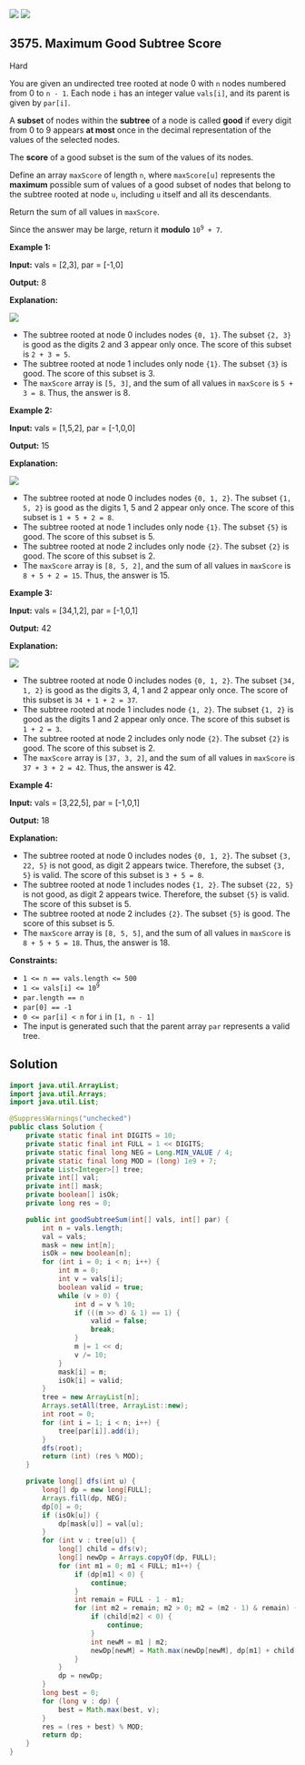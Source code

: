 [![](https://img.shields.io/github/stars/javadev/LeetCode-in-Java?label=Stars&style=flat-square)](https://github.com/javadev/LeetCode-in-Java)
[![](https://img.shields.io/github/forks/javadev/LeetCode-in-Java?label=Fork%20me%20on%20GitHub%20&style=flat-square)](https://github.com/javadev/LeetCode-in-Java/fork)

## 3575\. Maximum Good Subtree Score

Hard

You are given an undirected tree rooted at node 0 with `n` nodes numbered from 0 to `n - 1`. Each node `i` has an integer value `vals[i]`, and its parent is given by `par[i]`.

A **subset** of nodes within the **subtree** of a node is called **good** if every digit from 0 to 9 appears **at most** once in the decimal representation of the values of the selected nodes.

The **score** of a good subset is the sum of the values of its nodes.

Define an array `maxScore` of length `n`, where `maxScore[u]` represents the **maximum** possible sum of values of a good subset of nodes that belong to the subtree rooted at node `u`, including `u` itself and all its descendants.

Return the sum of all values in `maxScore`.

Since the answer may be large, return it **modulo** <code>10<sup>9</sup> + 7</code>.

**Example 1:**

**Input:** vals = [2,3], par = [-1,0]

**Output:** 8

**Explanation:**

![](https://assets.leetcode.com/uploads/2025/04/29/screenshot-2025-04-29-at-150754.png)

*   The subtree rooted at node 0 includes nodes `{0, 1}`. The subset `{2, 3}` is good as the digits 2 and 3 appear only once. The score of this subset is `2 + 3 = 5`.
*   The subtree rooted at node 1 includes only node `{1}`. The subset `{3}` is good. The score of this subset is 3.
*   The `maxScore` array is `[5, 3]`, and the sum of all values in `maxScore` is `5 + 3 = 8`. Thus, the answer is 8.

**Example 2:**

**Input:** vals = [1,5,2], par = [-1,0,0]

**Output:** 15

**Explanation:**

**![](https://assets.leetcode.com/uploads/2025/04/29/screenshot-2025-04-29-at-151408.png)**

*   The subtree rooted at node 0 includes nodes `{0, 1, 2}`. The subset `{1, 5, 2}` is good as the digits 1, 5 and 2 appear only once. The score of this subset is `1 + 5 + 2 = 8`.
*   The subtree rooted at node 1 includes only node `{1}`. The subset `{5}` is good. The score of this subset is 5.
*   The subtree rooted at node 2 includes only node `{2}`. The subset `{2}` is good. The score of this subset is 2.
*   The `maxScore` array is `[8, 5, 2]`, and the sum of all values in `maxScore` is `8 + 5 + 2 = 15`. Thus, the answer is 15.

**Example 3:**

**Input:** vals = [34,1,2], par = [-1,0,1]

**Output:** 42

**Explanation:**

![](https://assets.leetcode.com/uploads/2025/04/29/screenshot-2025-04-29-at-151747.png)

*   The subtree rooted at node 0 includes nodes `{0, 1, 2}`. The subset `{34, 1, 2}` is good as the digits 3, 4, 1 and 2 appear only once. The score of this subset is `34 + 1 + 2 = 37`.
*   The subtree rooted at node 1 includes node `{1, 2}`. The subset `{1, 2}` is good as the digits 1 and 2 appear only once. The score of this subset is `1 + 2 = 3`.
*   The subtree rooted at node 2 includes only node `{2}`. The subset `{2}` is good. The score of this subset is 2.
*   The `maxScore` array is `[37, 3, 2]`, and the sum of all values in `maxScore` is `37 + 3 + 2 = 42`. Thus, the answer is 42.

**Example 4:**

**Input:** vals = [3,22,5], par = [-1,0,1]

**Output:** 18

**Explanation:**

*   The subtree rooted at node 0 includes nodes `{0, 1, 2}`. The subset `{3, 22, 5}` is not good, as digit 2 appears twice. Therefore, the subset `{3, 5}` is valid. The score of this subset is `3 + 5 = 8`.
*   The subtree rooted at node 1 includes nodes `{1, 2}`. The subset `{22, 5}` is not good, as digit 2 appears twice. Therefore, the subset `{5}` is valid. The score of this subset is 5.
*   The subtree rooted at node 2 includes `{2}`. The subset `{5}` is good. The score of this subset is 5.
*   The `maxScore` array is `[8, 5, 5]`, and the sum of all values in `maxScore` is `8 + 5 + 5 = 18`. Thus, the answer is 18.

**Constraints:**

*   `1 <= n == vals.length <= 500`
*   <code>1 <= vals[i] <= 10<sup>9</sup></code>
*   `par.length == n`
*   `par[0] == -1`
*   `0 <= par[i] < n` for `i` in `[1, n - 1]`
*   The input is generated such that the parent array `par` represents a valid tree.

## Solution

```java
import java.util.ArrayList;
import java.util.Arrays;
import java.util.List;

@SuppressWarnings("unchecked")
public class Solution {
    private static final int DIGITS = 10;
    private static final int FULL = 1 << DIGITS;
    private static final long NEG = Long.MIN_VALUE / 4;
    private static final long MOD = (long) 1e9 + 7;
    private List<Integer>[] tree;
    private int[] val;
    private int[] mask;
    private boolean[] isOk;
    private long res = 0;

    public int goodSubtreeSum(int[] vals, int[] par) {
        int n = vals.length;
        val = vals;
        mask = new int[n];
        isOk = new boolean[n];
        for (int i = 0; i < n; i++) {
            int m = 0;
            int v = vals[i];
            boolean valid = true;
            while (v > 0) {
                int d = v % 10;
                if (((m >> d) & 1) == 1) {
                    valid = false;
                    break;
                }
                m |= 1 << d;
                v /= 10;
            }
            mask[i] = m;
            isOk[i] = valid;
        }
        tree = new ArrayList[n];
        Arrays.setAll(tree, ArrayList::new);
        int root = 0;
        for (int i = 1; i < n; i++) {
            tree[par[i]].add(i);
        }
        dfs(root);
        return (int) (res % MOD);
    }

    private long[] dfs(int u) {
        long[] dp = new long[FULL];
        Arrays.fill(dp, NEG);
        dp[0] = 0;
        if (isOk[u]) {
            dp[mask[u]] = val[u];
        }
        for (int v : tree[u]) {
            long[] child = dfs(v);
            long[] newDp = Arrays.copyOf(dp, FULL);
            for (int m1 = 0; m1 < FULL; m1++) {
                if (dp[m1] < 0) {
                    continue;
                }
                int remain = FULL - 1 - m1;
                for (int m2 = remain; m2 > 0; m2 = (m2 - 1) & remain) {
                    if (child[m2] < 0) {
                        continue;
                    }
                    int newM = m1 | m2;
                    newDp[newM] = Math.max(newDp[newM], dp[m1] + child[m2]);
                }
            }
            dp = newDp;
        }
        long best = 0;
        for (long v : dp) {
            best = Math.max(best, v);
        }
        res = (res + best) % MOD;
        return dp;
    }
}
```